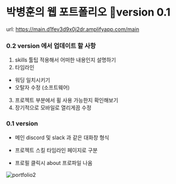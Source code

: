 # 박병훈의 웹 포트폴리오 📔version 0.1

url: https://main.d1fev3d9x0j2dr.amplifyapp.com/main

### 0.2 version 에서 업데이트 할 사항

1. skills  툴팁 적용해서 어떠한 내용인지 설명하기
2. 타임라인

-  워딩 일치시키기
-  오탈자 수정 (소프트웨어)

3. 프로젝트 부분에서 휠 사용 가능한지 확인해보기
4. 장기적으로 모바일로 열리게끔 수정

### 0.1 version

- 메인 discord 및 slack 과 같은 대화창 형식

- 프로젝트 스킬 타임라인 페이지로 구분
- 프로필 클릭시 about 프로파일 나옴

![portfolio2](C:\Users\oo009\Desktop\portfolio2.png)
